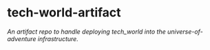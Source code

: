 # tech-world-artifact

*An artifact repo to handle deploying tech_world into the universe-of-adventure infrastructure.*
